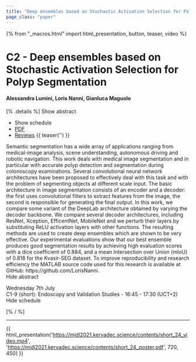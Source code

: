```yaml
---
title: "Deep ensembles based on Stochastic Activation Selection for Polyp Segmentation"
page_class: "paper"
---
```


{% from "_macros.html" import html_presentation, button, teaser, video %}

# C2 - Deep ensembles based on Stochastic Activation Selection for Polyp Segmentation

#### Alessandra Lumini, Loris Nanni, Gianluca Maguolo

[% .details %]
<a class="toggle_visibility" data-selector=".abstract" data-level="3">Show abstract</a>
- <a class="toggle_visibility" data-selector=".schedule" data-level="3">Show schedule</a>
- <a href="https://openreview.net/pdf?id=NJcszyl19PN">PDF</a>
- <a href="https://openreview.net/forum?id=NJcszyl19PN">Reviews</a>
{{ teaser('') }}

<p>
    <span class="abstract">
        Semantic segmentation has a wide array of applications ranging from medical-image analysis, scene understanding, autonomous driving and robotic navigation. This work deals with medical image segmentation and in particular with accurate polyp detection and segmentation during colonoscopy examinations. Several convolutional neural network architectures have been proposed to effectively deal with this task and with the problem of segmenting objects at different scale input. The basic architecture in image segmentation consists of an encoder and a decoder: the first uses convolutional filters to extract features from the image, the second is responsible for generating the final output. In this work, we compare some variant of the DeepLab architecture obtained by varying the decoder backbone. We compare several decoder architectures, including ResNet, Xception, EfficentNet, MobileNet and we perturb their layers by substituting ReLU activation layers with other functions. The resulting methods are used to create deep ensembles which are shown to be very effective. Our experimental evaluations show that our best ensemble produces good segmentation results by achieving high evaluation scores with a dice coefficient of  0.884, and a mean Intersection over Union (mIoU) of 0.818 for the Kvasir-SEG dataset. To improve reproducibility and research efficiency the MATLAB source code used for this research is available at GitHub: https://github.com/LorisNanni.
        <br>
        <span class="actions"><a class="toggle_visibility" data-level="2">Hide abstract</a></span>
    </span>
</p>

<p>
    <span class="schedule">
         Wednesday 7th July<br>C1-9 (short): Endoscopy and Validation Studies - 16:45 - 17:30 (UCT+2)
        <br>
        <span class="actions"><a class="toggle_visibility" data-level="2">Hide schedule</a></span>
    </span>
</p>

[% / %]


---

{{ html_presentation('https://midl2021.kervadec.science/contents/short_24_video.mp4', 'https://midl2021.kervadec.science/contents/short_24_poster.pdf', 720, 450) }}
